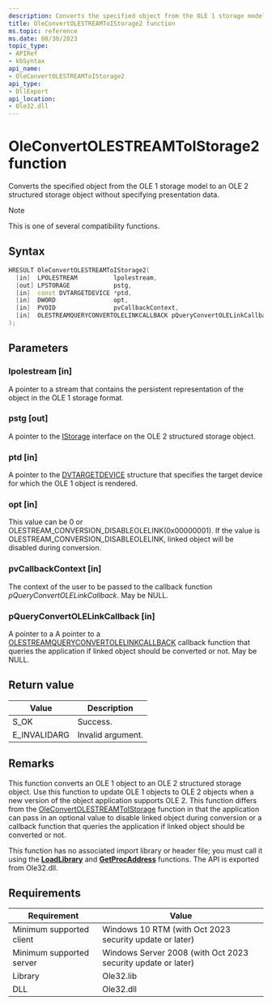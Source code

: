```yaml
---
description: Converts the specified object from the OLE 1 storage model to an OLE 2 structured storage object without specifying presentation data.
title: OleConvertOLESTREAMToIStorage2 function
ms.topic: reference
ms.date: 08/30/2023
topic_type: 
- APIRef
- kbSyntax
api_name: 
- OleConvertOLESTREAMToIStorage2
api_type: 
- DllExport
api_location: 
- Ole32.dll
---
```


# OleConvertOLESTREAMToIStorage2 function

Converts the specified object from the OLE 1 storage model to an OLE 2 structured storage object without specifying presentation data.

> [!NOTE]  
> This is one of several compatibility functions.

## Syntax


```C++
HRESULT OleConvertOLESTREAMToIStorage2(
  [in]  LPOLESTREAM          lpolestream,
  [out] LPSTORAGE            pstg,
  [in]  const DVTARGETDEVICE *ptd,
  [in]  DWORD                opt,
  [in]  PVOID                pvCallbackContext,
  [in]  OLESTREAMQUERYCONVERTOLELINKCALLBACK pQueryConvertOLELinkCallback
);
```

## Parameters

### lpolestream [in]

A pointer to a stream that contains the persistent representation of the object in the OLE 1 storage format.

### pstg [out]

A pointer to the [IStorage](/windows/win32/api/objidl/nn-objidl-istorage) interface on the OLE 2 structured storage object.

### ptd [in]

A pointer to the [DVTARGETDEVICE](/windows/win32/api/objidl/ns-objidl-dvtargetdevice) structure that specifies the target device for which the OLE 1 object is rendered.

### opt [in]

This value can be 0 or OLESTREAM_CONVERSION_DISABLEOLELINK(0x00000001). If the value is OLESTREAM_CONVERSION_DISABLEOLELINK, linked object will be disabled during conversion.

### pvCallbackContext [in]

The context of the user to be passed to the callback function *pQueryConvertOLELinkCallback*. May be NULL.

### pQueryConvertOLELinkCallback [in]

A pointer to a A pointer to a [OLESTREAMQUERYCONVERTOLELINKCALLBACK](/windows/win32/controls/olestreamqueryconvertolelinkcallback) callback function that queries the application if linked object should be converted or not. May be NULL.


## Return value

| Value | Description |
|-------|-------------|
| S_OK | Success. |
| E_INVALIDARG | Invalid argument. |

## Remarks

This function converts an OLE 1 object to an OLE 2 structured storage object. Use this function to update OLE 1 objects to OLE 2 objects when a new version of the object application supports OLE 2.
This function differs from the [OleConvertOLESTREAMToIStorage](/windows/win32/api/ole2/nf-ole2-oleconvertolestreamtoistorage) function in that the application can pass in an optional value to disable linked object during conversion or a callback function that queries the application if linked object should be converted or not.



This function has no associated import library or header file; you must call it using the [**LoadLibrary**](/windows/desktop/api/libloaderapi/nf-libloaderapi-loadlibrarya) and [**GetProcAddress**](/windows/desktop/api/libloaderapi/nf-libloaderapi-getprocaddress) functions. The API is exported from Ole32.dll.

## Requirements

| Requirement | Value |
|-----------------------------------|-------------------------------------------------------------------------------------------------------|
| Minimum supported client|  Windows 10 RTM (with Oct 2023 security update or later) |
| Minimum supported server|  Windows Server 2008 (with Oct 2023 security update or later) |
| Library | Ole32.lib | 
| DLL | Ole32.dll |





 
